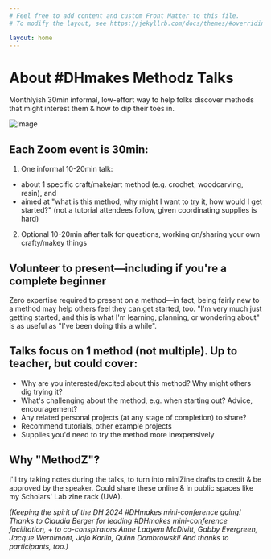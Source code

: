 ```yaml
---
# Feel free to add content and custom Front Matter to this file.
# To modify the layout, see https://jekyllrb.com/docs/themes/#overriding-theme-defaults

layout: home
---
```

# About \#DHmakes Methodz Talks
Monthlyish 30min informal, low-effort way to help folks discover methods that might interest them & how to dip their toes in.

![image](https://github.com/user-attachments/assets/4a4fb99c-e354-41ba-856a-c472fdf2387f)

## Each Zoom event is 30min:
1. One informal 10-20min talk:
- about 1 specific craft/make/art method (e.g. crochet, woodcarving, resin), and
- aimed at "what is this method, why might I want to try it, how would I get started?" (not a tutorial attendees follow, given coordinating supplies is hard)

2. Optional 10-20min after talk for questions, working on/sharing your own crafty/makey things

## Volunteer to present—including if you're a complete beginner
Zero expertise required to present on a method—in fact, being fairly new to a method may help others feel they can get started, too. "I'm very much just getting started, and this is what I'm learning, planning, or wondering about" is as useful as "I've been doing this a while". 

## Talks focus on 1 method (not multiple). Up to teacher, but could cover:
* Why are you interested/excited about this method? Why might others dig trying it?
* What's challenging about the method, e.g. when starting out? Advice, encouragement?
* Any related personal projects (at any stage of completion) to share?
* Recommend tutorials, other example projects
* Supplies you'd need to try the method more inexpensively

## Why "MethodZ"?
I'll try taking notes during the talks, to turn into miniZine drafts to credit & be approved by the speaker. Could share these online & in public spaces like my Scholars' Lab zine rack (UVA).

*(Keeping the spirit of the DH 2024 #DHmakes mini-conference going! Thanks to Claudia Berger for leading #DHmakes mini-conference facilitation, + to co-conspirators Anne Ladyem McDivitt, Gabby Evergreen, Jacque Wernimont, Jojo Karlin, Quinn Dombrowski! And thanks to participants, too.)*
